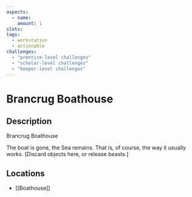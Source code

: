 ```yaml
---
aspects: 
  - name: 
    amount: 1
slots: 
tags:
  - workstation
  - actionable
challenges:
  - "prentice-level challenges"
  - "scholar-level challenges"
  - "keeper-level challenges"
---
```


# Brancrug Boathouse

## Description
Brancrug Boathouse

The boat is gone, the Sea remains. That is, of course, the way it usually works. [Discard objects here, or release beasts.]
## Locations
- [[Boathouse]]